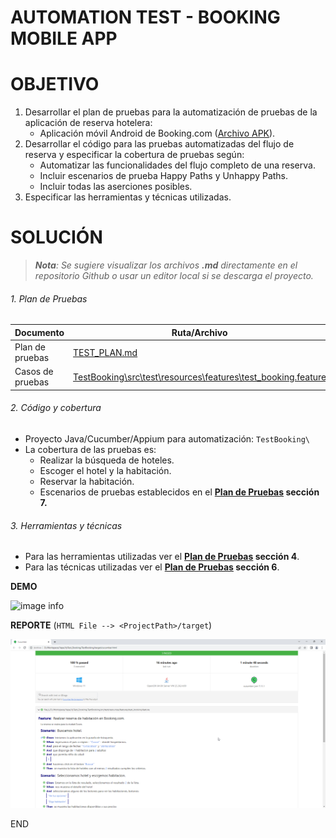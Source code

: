 # **AUTOMATION TEST - BOOKING MOBILE APP**

# OBJETIVO

1. Desarrollar el plan de pruebas para la automatización de pruebas de la aplicación de reserva hotelera:
   * Aplicación móvil Android de Booking.com ([Archivo APK](https://apkarchive.org/download/split/booking-com-hotels-and-more/com.booking/22581209/2001769)).
2. Desarrollar el código para las pruebas automatizadas del flujo de reserva y especificar la cobertura de pruebas según:
   * Automatizar las funcionalidades del flujo completo de una reserva.
   * Incluir escenarios de prueba Happy Paths y Unhappy Paths.
   * Incluir todas las aserciones posibles.
3. Especificar las herramientas y técnicas utilizadas.

# SOLUCIÓN

> ***Nota**: Se sugiere visualizar los archivos **.md** directamente en el repositorio Github o usar un editor local si se descarga el proyecto.*

###### 1. Plan de Pruebas


| Documento  | Ruta/Archivo |
| --- | --------- |
| Plan de pruebas | [TEST_PLAN.md](./TEST_PLAN.md) |
| Casos de pruebas | [TestBooking\src\test\resources\features\test_booking.feature](./TestBooking/src/test/resources/features/test_booking.feature) |

###### 2. Código y cobertura

- Proyecto Java/Cucumber/Appium para automatización: `TestBooking\`
- La cobertura de las pruebas es:
  - Realizar la búsqueda de hoteles.
  - Escoger el hotel y la habitación.
  - Reservar la habitación.
  - Escenarios de pruebas establecidos en el **[Plan de Pruebas](./TEST_PLAN.md) sección 7.**

###### 3. Herramientas y técnicas

- Para las herramientas utilizadas ver el **[Plan de Pruebas](./TEST_PLAN.md) sección 4**.
- Para las técnicas utilizadas ver el **[Plan de Pruebas](./TEST_PLAN.md) sección 6**.

**DEMO**

![image info](resources/TestBookingDemo.gif)

**REPORTE** (`HTML File --> <ProjectPath>/target`)

![image info](resources/TestBookingReportCucumber.png)

END
